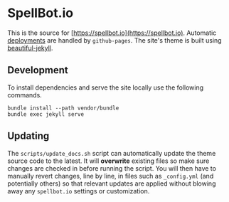 # SpellBot.io

This is the source for [https://spellbot.io](https://spellbot.io).
Automatic [deployments][deployments] are handled by `github-pages`.
The site's theme is built using [beautiful-jekyll][beautifuljekyll].

## Development

To install dependencies and serve the site locally use the following commands.

```shell
bundle install --path vendor/bundle
bundle exec jekyll serve
```

## Updating

The `scripts/update_docs.sh` script can automatically update the theme source
code to the latest. It will **overwrite** existing files so make sure changes
are checked in before running the script. You will then have to manually revert
changes, line by line, in files such as `_config.yml` (and potentially others)
so that relevant updates are applied without blowing away any `spellbot.io`
settings or customization.

[beautifuljekyll]:  https://beautifuljekyll.com/
[deployments]:      https://github.com/lexicalunit/spellbot/deployments/activity_log?environment=github-pages
